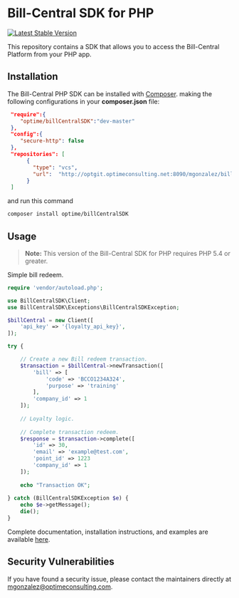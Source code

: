 # Bill-Central SDK for PHP

[![Latest Stable Version](http://img.shields.io/badge/Latest%20Stable-1.0.0-green.svg)](http://optgit.optimeconsulting.net:8090/mgonzalez/billcentralsdk)

This repository contains a SDK that allows you to access the Bill-Central Platform from your PHP app.

## Installation

The Bill-Central PHP SDK can be installed with [Composer](https://getcomposer.org/). making the following configurations
in your **composer.json** file:

```json
 "require":{
    "optime/billCentralSDK":"dev-master"
 },
 "config":{
    "secure-http": false
 },
 "repositories": [
      {
        "type": "vcs",
        "url":  "http://optgit.optimeconsulting.net:8090/mgonzalez/billcentralsdk"
      }
 ]
```
and run this command

```sh
composer install optime/billCentralSDK
```
## Usage

> **Note:** This version of the Bill-Central SDK for PHP requires PHP 5.4 or greater.

Simple bill redeem.

```php
require 'vendor/autoload.php';

use BillCentralSDK\Client;
use BillCentralSDK\Exceptions\BillCentralSDKException;

$billCentral = new Client([
    'api_key' => '{loyalty_api_key}',
]);

try {

    // Create a new Bill redeem transaction.
    $transaction = $billCentral->newTransaction([
        'bill' => [
            'code' => 'BCCO1234A324',
            'purpose' => 'training'
        ],
        'company_id' => 1
    ]);
    
    // Loyalty logic.
    
    // Complete transaction redeem.
    $response = $transaction->complete([
        'id' => 30,
        'email' => 'example@test.com',
        'point_id' => 1223
        'company_id' => 1
    ]);
    
    echo "Transaction OK";
    
} catch (BillCentralSDKException $e) {
    echo $e->getMessage();
    die();
}
```

Complete documentation, installation instructions, and examples are available [here](docs/).

## Security Vulnerabilities

If you have found a security issue, please contact the maintainers directly at [mgonzalez@optimeconsulting.com](mailto:mgonzalez@optimeconsulting.com).